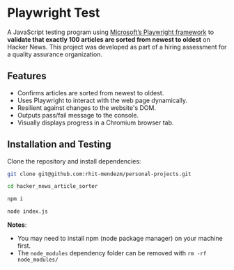 # Playwright Test

A JavaScript testing program using [Microsoft’s Playwright framework](https://playwright.dev/docs/intro) to **validate that exactly 100
articles are sorted from newest to oldest** on Hacker News. This project was developed as part of a hiring assessment for a quality 
assurance organization.

## Features

* Confirms articles are sorted from newest to oldest.
* Uses Playwright to interact with the web page dynamically.
* Resilient against changes to the website's DOM.
* Outputs pass/fail message to the console.
* Visually displays progress in a Chromium browser tab.

## Installation and Testing

Clone the repository and install dependencies:

```bash
git clone git@github.com:rhit-mendezm/personal-projects.git

cd hacker_news_article_sorter

npm i

node index.js
```
**Notes**: 
* You may need to install npm (node package manager) on your machine first.
* The `node_modules` dependency folder can be removed with `rm -rf node_modules/`

